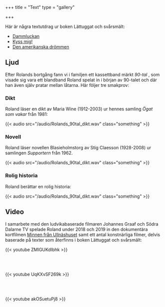 +++
title = "Text"
type = "gallery"

+++

Här är några textutdrag ur boken Lättuggat och svårsmält:

- [Dammluckan](/texter/dammluckan.html)
- [Kyss mig!](/texter/kyss-mig.html)
- [Den amerikanska drömmen](/texter/den-amerikanska-drömmen.html)

## Ljud

Efter Rolands bortgång fann vi i familjen ett kassettband märkt *90-tal* , som visade sig vara ett blandband Roland spelat in i början av 90-talet och där han även själv pratar mellan låtarna. Här följer tre smakprov: 

### Dikt

Roland läser en dikt av Maria Wine (1912-2003) ur hennes samling *Ögat som vakar* från 1981: 

{{< audio src="/audio/Rolands_90tal_dikt.wav" class="something" >}}

### Novell

Roland läser novellen Blasieholmstorg av Stig Claesson (1928-2008) ur samlingen *Supportern* från 1962.

{{< audio src="/audio/Rolands_90tal_dikt.wav" class="something" >}}

### Rolig historia

Roland berättar en rolig historia:

{{< audio src="/audio/Rolands_90tal_dikt.wav" class="something" >}}




## Video

I samarbete med den ludvikabaserade filmaren Johannes Graaf och Södra Dalarne TV spelade Roland under 2018 och 2019 in den dokumentära kortfilmen [Minnen från Ullnäshuset](https://www.facebook.com/sodradalarneTV/videos/233163450710813/) samt ett antal konstnärliga filmer, delvis baserade på texter som återfinns i boken Lättuggat och svårsmält:

{{< youtube ZMIGUKdIbhk >}}

<br> <br>

{{< youtube UqKXvSF269k >}}

<br> <br>

{{< youtube akOSuetuPj8 >}}
